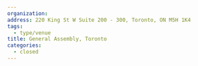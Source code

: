 ```yaml
---
organization:
address: 220 King St W Suite 200 - 300, Toronto, ON M5H 1K4
tags:
  - type/venue
title: General Assembly, Toronto
categories:
  - closed
---
```


